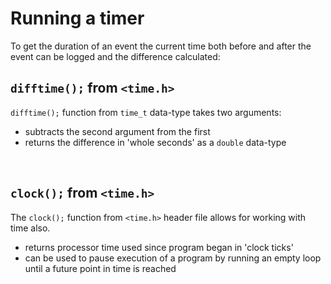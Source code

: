 # Running a timer

To get the duration of an event the current time both before and after the event can be logged and the difference calculated:

## `difftime();` from `<time.h>` 

`difftime();` function from `time_t` data-type takes two arguments:

- subtracts the second argument from the first
- returns the difference in 'whole seconds' as a `double` data-type

<br>

## `clock();` from `<time.h>`

The `clock();` function from `<time.h>` header file allows for working with time also.

- returns processor time used since program began in 'clock ticks'
- can be used to pause execution of a program by running an empty loop until a future point in time is reached 

